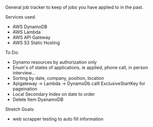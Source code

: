 General job tracker to keep of jobs you have applied to in the past.

Services used.
- AWS DynamoDB
- AWS Lambda
- AWS API Gateway
- AWS S3 Static Hosting

To Do:
- Dynamo resources by authorization only
- Enum's of states of applications, ie applied, phone call, in person interview...
- Sorting by date, company, position, location
- Apigateway -> Lambda -> DynamoDb calll ExclusiveStartKey for pageination
- Local Secondary Index on date to order
- Delete Item DyanamoDB

Stretch Goals:
- web scrapper testing to auto fill information
    
